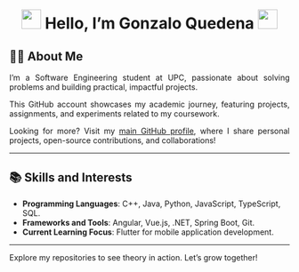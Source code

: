 <h1 align="center">
  <img src="https://media.giphy.com/media/hvRJCLFzcasrR4ia7z/giphy.gif" width="35">
  <b> Hello, I’m Gonzalo Quedena </b>
  <img src="https://media.giphy.com/media/hvRJCLFzcasrR4ia7z/giphy.gif" width="35">   
</h1>

## 👨‍🎓 About Me
<p align="justify">
I’m a Software Engineering student at UPC, passionate about solving problems and building practical, impactful projects.  
</p>

<p align="justify">
This GitHub account showcases my academic journey, featuring projects, assignments, and experiments related to my coursework.
</p>

<p align="justify">
Looking for more? Visit my <a href="https://github.com/GonzaloQu3dena" target="_blank">main GitHub profile</a>, where I share personal projects, open-source contributions, and collaborations!
</p>

---

## 📚 Skills and Interests
- **Programming Languages**: C++, Java, Python, JavaScript, TypeScript, SQL.
- **Frameworks and Tools**: Angular, Vue.js, .NET, Spring Boot, Git.
- **Current Learning Focus**: Flutter for mobile application development.

---

Explore my repositories to see theory in action. Let’s grow together!
